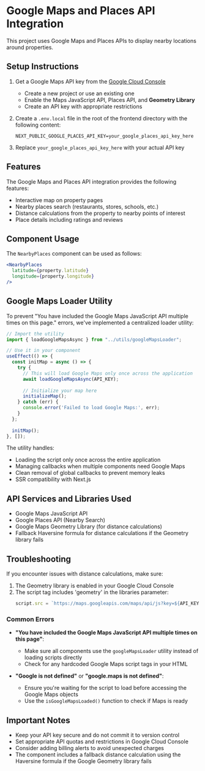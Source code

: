 # Google Maps and Places API Integration

This project uses Google Maps and Places APIs to display nearby locations around properties.

## Setup Instructions

1. Get a Google Maps API key from the [Google Cloud Console](https://console.cloud.google.com/)
   - Create a new project or use an existing one
   - Enable the Maps JavaScript API, Places API, and **Geometry Library**
   - Create an API key with appropriate restrictions

2. Create a `.env.local` file in the root of the frontend directory with the following content:
   ```
   NEXT_PUBLIC_GOOGLE_PLACES_API_KEY=your_google_places_api_key_here
   ```

3. Replace `your_google_places_api_key_here` with your actual API key

## Features

The Google Maps and Places API integration provides the following features:

- Interactive map on property pages
- Nearby places search (restaurants, stores, schools, etc.)
- Distance calculations from the property to nearby points of interest
- Place details including ratings and reviews

## Component Usage

The `NearbyPlaces` component can be used as follows:

```jsx
<NearbyPlaces 
  latitude={property.latitude} 
  longitude={property.longitude} 
/>
```

## Google Maps Loader Utility

To prevent "You have included the Google Maps JavaScript API multiple times on this page." errors, we've implemented a centralized loader utility:

```typescript
// Import the utility
import { loadGoogleMapsAsync } from "../utils/googleMapsLoader";

// Use it in your component
useEffect(() => {
  const initMap = async () => {
    try {
      // This will load Google Maps only once across the application
      await loadGoogleMapsAsync(API_KEY);
      
      // Initialize your map here
      initializeMap();
    } catch (err) {
      console.error('Failed to load Google Maps:', err);
    }
  };
  
  initMap();
}, []);
```

The utility handles:
- Loading the script only once across the entire application
- Managing callbacks when multiple components need Google Maps
- Clean removal of global callbacks to prevent memory leaks
- SSR compatibility with Next.js

## API Services and Libraries Used

- Google Maps JavaScript API
- Google Places API (Nearby Search)
- Google Maps Geometry Library (for distance calculations)
- Fallback Haversine formula for distance calculations if the Geometry library fails

## Troubleshooting

If you encounter issues with distance calculations, make sure:

1. The Geometry library is enabled in your Google Cloud Console
2. The script tag includes 'geometry' in the libraries parameter:
   ```javascript
   script.src = `https://maps.googleapis.com/maps/api/js?key=${API_KEY}&libraries=places,geometry&callback=${callbackName}`;
   ```

### Common Errors

- **"You have included the Google Maps JavaScript API multiple times on this page"**:
  - Make sure all components use the `googleMapsLoader` utility instead of loading scripts directly
  - Check for any hardcoded Google Maps script tags in your HTML

- **"Google is not defined"** or **"google.maps is not defined"**:
  - Ensure you're waiting for the script to load before accessing the Google Maps objects
  - Use the `isGoogleMapsLoaded()` function to check if Maps is ready

## Important Notes

- Keep your API key secure and do not commit it to version control
- Set appropriate API quotas and restrictions in Google Cloud Console
- Consider adding billing alerts to avoid unexpected charges
- The component includes a fallback distance calculation using the Haversine formula if the Google Geometry library fails 